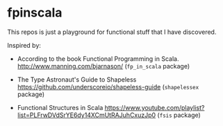 fpinscala
=========

This repos is just a playground for functional stuff that I have discovered.

Inspired by:

* According to the book Functional Programming in Scala. http://www.manning.com/bjarnason/ (`fp_in_scala` package)

* The Type Astronaut's Guide to Shapeless https://github.com/underscoreio/shapeless-guide (`shapelessex` package)

* Functional Structures in Scala
 https://www.youtube.com/playlist?list=PLFrwDVdSrYE6dy14XCmUtRAJuhCxuzJp0 (`fsis` package)